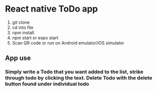 # React native ToDo app

1. git clone
2. cd into file
3. npm install
4. npm start or expo start
5. Scan QR code or run on Android emulator/iOS simulator

## App use

### Simply write a Todo that you want added to the list, strike through todo by clicking the text. Delete Todo with the delete button found under individual todo

